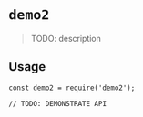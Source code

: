 # `demo2`

> TODO: description

## Usage

```
const demo2 = require('demo2');

// TODO: DEMONSTRATE API
```
